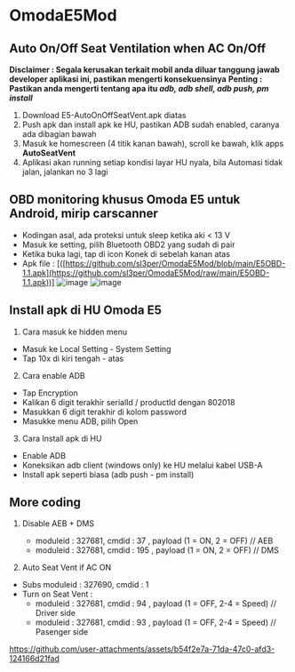 # OmodaE5Mod

## Auto On/Off Seat Ventilation when AC On/Off
**Disclaimer : Segala kerusakan terkait mobil anda diluar tanggung jawab developer aplikasi ini, pastikan mengerti konsekuensinya**
**Penting : Pastikan anda mengerti tentang apa itu _adb, adb shell, adb push, pm install_**
1. Download E5-AutoOnOffSeatVent.apk diatas
2. Push apk dan install apk ke HU, pastikan ADB sudah enabled, caranya ada dibagian bawah
3. Masuk ke homescreen (4 titik kanan bawah), scroll ke bawah, klik apps **AutoSeatVent**
4. Aplikasi akan running setiap kondisi layar HU nyala, bila Automasi tidak jalan, jalankan no 3 lagi


## OBD monitoring khusus Omoda E5 untuk Android, mirip carscanner

- Kodingan asal, ada proteksi untuk sleep ketika aki < 13 V
- Masuk ke setting, pilih Bluetooth OBD2 yang sudah di pair
- Ketika buka lagi, tap di icon Konek di sebelah kanan atas
- Apk file : 
  [([https://github.com/sl3per/OmodaE5Mod/blob/main/E5OBD-1.1.apk](https://github.com/sl3per/OmodaE5Mod/raw/main/E5OBD-1.1.apk))]
![image](https://github.com/user-attachments/assets/d1c20bb1-74f3-4b97-a430-73164f1dec0f)
![image](https://github.com/user-attachments/assets/65d3bef3-611b-44cd-9035-a24004fa8b3a)


## Install apk di HU Omoda E5
1. Cara masuk ke hidden menu
  - Masuk ke Local Setting - System Setting
  - Tap 10x di kiri tengah - atas
2. Cara enable ADB
  - Tap Encryption
  - Kalikan 6 digit terakhir serialId /  productId dengan 802018
  - Masukkan 6 digit terakhir di kolom password
  - Masukke menu ADB, pilih Open
3. Cara Install apk di HU
  - Enable ADB
  - Koneksikan adb client (windows only) ke HU melalui kabel USB-A
  - Install apk seperti biasa (adb push - pm install)

## More coding 
1. Disable AEB + DMS
   - moduleid : 327681, cmdid : 37 , payload (1 = ON, 2 = OFF) // AEB
   - moduleid : 327681, cmdid : 195 , payload (1 = ON, 2 = OFF) // DMS
     
2. Auto Seat Vent if AC ON
  - Subs moduleid : 327690, cmdid : 1
  - Turn on Seat Vent :
     - moduleid : 327681, cmdid : 94 , payload (1 = OFF, 2-4 = Speed) // Driver side
     - moduleid : 327681, cmdid : 93 , payload (1 = OFF, 2-4 = Speed) // Pasenger side

       
https://github.com/user-attachments/assets/b54f2e7a-71da-47c0-afd3-124166d21fad






